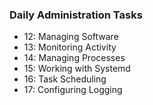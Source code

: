 ### Daily Administration Tasks

- 12: Managing Software
- 13: Monitoring Activity
- 14: Managing Processes
- 15: Working with Systemd
- 16: Task Scheduling
- 17: Configuring Logging


